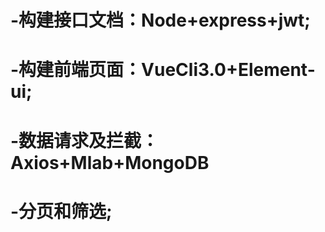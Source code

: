 # -构建接口文档：Node+express+jwt;
# -构建前端页面：VueCli3.0+Element-ui;
# -数据请求及拦截：Axios+Mlab+MongoDB
# -分页和筛选;
